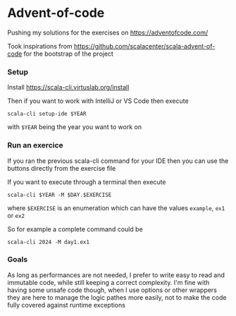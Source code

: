 # Advent-of-code

Pushing my solutions for the exercises on https://adventofcode.com/

Took inspirations from https://github.com/scalacenter/scala-advent-of-code for the bootstrap of the project

### Setup

Install https://scala-cli.virtuslab.org/install

Then if you want to work with IntelliJ or VS Code then execute
```
scala-cli setup-ide $YEAR
```
with `$YEAR` being the year you want to work on

### Run an exercice

If you ran the previous scala-cli command for your IDE then you can use the buttons directly from the exercise
 file

If you want to execute through a terminal then execute
```
scala-cli $YEAR -M $DAY.$EXERCISE
```

where `$EXERCISE` is an enumeration which can have the values `example`, `ex1` or `ex2`

So for example a complete command could be
```
scala-cli 2024 -M day1.ex1
```

### Goals

As long as performances are not needed, I prefer to write easy to read and immutable code, while still keeping a correct
complexity. I'm fine with having some unsafe code though, when I use options or other wrappers they are here to manage
the logic pathes more easily, not to make the code fully covered against runtime exceptions
